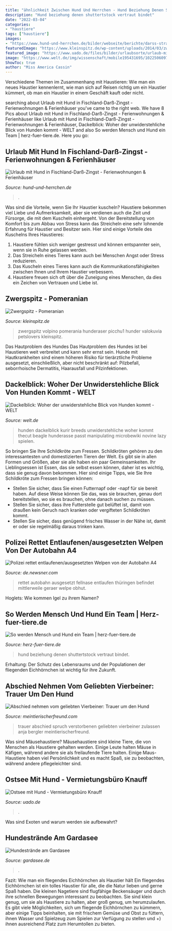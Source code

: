 ```yaml
---
title: "ähnlichkeit Zwischen Hund Und Herrchen - Hund Beziehung Denen Shuttertstock Vertraut Bindet"
description: "Hund beziehung denen shuttertstock vertraut bindet"
date: "2022-03-04"
categories:
- "haustiere"
tags: ["haustiere"]
images:
- "https://www.hund-und-herrchen.de/bilder/webseite/berichte/darss-strand.jpg"
featuredImage: "https://www.kleinspitz.de/wp-content/uploads/2014/03/zwergspitz-in-red-orange.jpg"
featured_image: "https://www.uado.de/files/bilder/urlaubsorte/urlaub-mit-hund/ostseebad-vierbeiner.jpg"
image: "https://www.welt.de/img/wissenschaft/mobile195431695/1022506097-ci102l-w1024/A-portrait-of-a-beagle-that-was-a-rescued-dog-2.jpg"
ShowToc: true
author: "Miss America Cassin"
---
```



Verschiedene Themen im Zusammenhang mit Haustieren: Wie man ein neues Haustier kennenlernt, wie man sich auf Reisen richtig um ein Haustier kümmert, ob man ein Haustier in einem Geschäft kauft oder nicht.

	

		
searching about Urlaub mit Hund in Fischland-Darß-Zingst - Ferienwohnungen &amp; Ferienhäuser you've came to the right web. We have 8 Pics about Urlaub mit Hund in Fischland-Darß-Zingst - Ferienwohnungen &amp; Ferienhäuser like Urlaub mit Hund in Fischland-Darß-Zingst - Ferienwohnungen &amp; Ferienhäuser, Dackelblick: Woher der unwiderstehliche Blick von Hunden kommt - WELT and also So werden Mensch und Hund ein Team | herz-fuer-tiere.de. Here you go:
		
    
## Urlaub Mit Hund In Fischland-Darß-Zingst - Ferienwohnungen &amp; Ferienhäuser

<img loading=lazy src="https://www.hund-und-herrchen.de/bilder/webseite/berichte/darss-strand.jpg" onerror="this.onerror=null;this.src='https://tse3.mm.bing.net/th?id=OIP.yDcFr5Qs7W3tgn7kKbGccgHaE7&amp;pid=15.1';" alt="Urlaub mit Hund in Fischland-Darß-Zingst - Ferienwohnungen &amp; Ferienhäuser">

_Source: hund-und-herrchen.de_

>. 

	

Was sind die Vorteile, wenn Sie Ihr Haustier kuscheln?
Haustiere bekommen viel Liebe und Aufmerksamkeit, aber sie verdienen auch die Zeit und Fürsorge, die mit dem Kuscheln einhergeht. Von der Bereitstellung von Komfort bis zum Abbau von Stress kann das Streicheln eine sehr lohnende Erfahrung für Haustier und Besitzer sein. Hier sind einige Vorteile des Kuschelns Ihres Haustieres:
1. Haustiere fühlen sich weniger gestresst und können entspannter sein, wenn sie in Ruhe gelassen werden.
2. Das Streicheln eines Tieres kann auch bei Menschen Angst oder Stress reduzieren.
3. Das Kuscheln eines Tieres kann auch die Kommunikationsfähigkeiten zwischen Ihnen und Ihrem Haustier verbessern.
4. Haustiere freuen sich oft über die Zuneigung eines Menschen, da dies ein Zeichen von Vertrauen und Liebe ist.

    
## Zwergspitz - Pomeranian

<img loading=lazy src="https://www.kleinspitz.de/wp-content/uploads/2014/03/zwergspitz-in-red-orange.jpg" onerror="this.onerror=null;this.src='https://tse3.mm.bing.net/th?id=OIP.IX67X9pmE6TzXbs2nwx1vwHaEu&amp;pid=15.1';" alt="Zwergspitz - Pomeranian">

_Source: kleinspitz.de_

>zwergspitz volpino pomerania hunderaser picchu1 hunder valokuvia petslovers kleinspitz. 

	

Das Hautproblem des Hundes
Das Hautproblem des Hundes ist bei Haustieren weit verbreitet und kann sehr ernst sein. Hunde mit Hautkrankheiten sind einem höheren Risiko für tierärztliche Probleme ausgesetzt, einschließlich, aber nicht beschränkt auf: Pilzbefall, seborrhoische Dermatitis, Haarausfall und Pilzinfektionen.

    
## Dackelblick: Woher Der Unwiderstehliche Blick Von Hunden Kommt - WELT

<img loading=lazy src="https://www.welt.de/img/wissenschaft/mobile195431695/1022506097-ci102l-w1024/A-portrait-of-a-beagle-that-was-a-rescued-dog-2.jpg" onerror="this.onerror=null;this.src='https://tse3.mm.bing.net/th?id=OIP.j4jrY3evCiVbnBiia5eE4QHaHP&amp;pid=15.1';" alt="Dackelblick: Woher der unwiderstehliche Blick von Hunden kommt - WELT">

_Source: welt.de_

>hunden dackelblick kurir breeds unwiderstehliche woher kommt thecut beagle hunderasse passt manipulating microbewiki novine lazy spielen. 

	

So bringen Sie Ihre Schildkröte zum Fressen.
Schildkröten gehören zu den interessantesten und domestizierten Tieren der Welt. Es gibt sie in allen Formen und Größen, aber sie alle haben ein paar Gemeinsamkeiten. Ihr Lieblingsessen ist Essen, das sie selbst essen können, daher ist es wichtig, dass sie genug davon bekommen. Hier sind einige Tipps, wie Sie Ihre Schildkröte zum Fressen bringen können:
- Stellen Sie sicher, dass Sie einen Futternapf oder -napf für sie bereit haben. Auf diese Weise können Sie das, was sie brauchen, genau dort bereitstellen, wo sie es brauchen, ohne danach suchen zu müssen.
- Stellen Sie sicher, dass ihre Futterstelle gut belüftet ist, damit von draußen kein Geruch nach kranken oder vergifteten Schildkröten kommt.
- Stellen Sie sicher, dass genügend frisches Wasser in der Nähe ist, damit er oder sie regelmäßig daraus trinken kann.

    
## Polizei Rettet Entlaufenen/ausgesetzten Welpen Von Der Autobahn A4

<img loading=lazy src="https://cdn.ebs.newsner.com/wp-content/uploads/sites/2/2020/04/2020-04-29_A4_Hundewelpe.jpg" onerror="this.onerror=null;this.src='https://tse1.mm.bing.net/th?id=OIP.sGWELiKfgowVEDhO-ql6owHaJ4&amp;pid=15.1';" alt="Polizei rettet entlaufenen/ausgesetzten Welpen von der Autobahn A4">

_Source: de.newsner.com_

>rettet autobahn ausgesetzt fellnase entlaufen thüringen befindet mittlerweile geraer welpe obhut. 

	

Hoglets: Wie kommen Igel zu ihrem Namen?

    
## So Werden Mensch Und Hund Ein Team | Herz-fuer-tiere.de

<img loading=lazy src="https://images.herz-fuer-tiere.de/images/_aliases/1440w/9/0/8/4/174809-1-de-DE/mensch-hund-beziehung-team-praegung.jpg" onerror="this.onerror=null;this.src='https://tse1.mm.bing.net/th?id=OIP.i56nZMM-WnsI_JTDh5i7XwHaEK&amp;pid=15.1';" alt="So werden Mensch und Hund ein Team | herz-fuer-tiere.de">

_Source: herz-fuer-tiere.de_

>hund beziehung denen shuttertstock vertraut bindet. 

	

Erhaltung: Der Schutz des Lebensraums und der Populationen der fliegenden Eichhörnchen ist wichtig für ihre Zukunft.

    
## Abschied Nehmen Vom Geliebten Vierbeiner: Trauer Um Den Hund

<img loading=lazy src="https://meintierischerfreund.com/wp-content/uploads/2013/11/trauer-foto-anja-bergler1.jpg?w=300" onerror="this.onerror=null;this.src='https://tse3.mm.bing.net/th?id=OIP.N2lahwRHsZwEuH3oIafYZAHaFj&amp;pid=15.1';" alt="Abschied nehmen vom geliebten Vierbeiner: Trauer um den Hund">

_Source: meintierischerfreund.com_

>trauer abschied spruch verstorbenen geliebten vierbeiner zulassen anja bergler meintierischerfreund. 

	

Was sind Mäusehaustiere?
Mäusehaustiere sind kleine Tiere, die von Menschen als Haustiere gehalten werden. Einige Leute halten Mäuse in Käfigen, während andere sie als freilaufende Tiere halten. Einige Maus-Haustiere haben viel Persönlichkeit und es macht Spaß, sie zu beobachten, während andere pflegeleichter sind.

    
## Ostsee Mit Hund - Vermietungsbüro Knauff

<img loading=lazy src="https://www.uado.de/files/bilder/urlaubsorte/urlaub-mit-hund/ostseebad-vierbeiner.jpg" onerror="this.onerror=null;this.src='https://tse4.mm.bing.net/th?id=OIP.53TKoJ9sr22UK0BnoIK5ygHaE-&amp;pid=15.1';" alt="Ostsee mit Hund - Vermietungsbüro Knauff">

_Source: uado.de_

>. 

	

Was sind Exoten und warum werden sie aufbewahrt?

    
## Hundestrände Am Gardasee

<img loading=lazy src="https://www.gardasee.de/sites/default/files/slider/hundestrand_gardasee.de_630.jpg" onerror="this.onerror=null;this.src='https://tse1.mm.bing.net/th?id=OIP.5beCfoYzrtSoRVmTr4YWpgHaE8&amp;pid=15.1';" alt="Hundestrände am Gardasee">

_Source: gardasee.de_

>. 

	

Fazit: Wie man ein fliegendes Eichhörnchen als Haustier hält
Ein fliegendes Eichhörnchen ist ein tolles Haustier für alle, die die Natur lieben und gerne Spaß haben. Die kleinen Nagetiere sind flugfähige Beckensäuger und durch ihre schnellen Bewegungen interessant zu beobachten. Sie sind klein genug, um sie als Haustiere zu halten, aber groß genug, um herumzulaufen. Es gibt viele Möglichkeiten, sich um fliegende Eichhörnchen zu kümmern, aber einige Tipps beinhalten, sie mit frischem Gemüse und Obst zu füttern, ihnen Wasser und Spielzeug zum Spielen zur Verfügung zu stellen und +) ihnen ausreichend Platz zum Herumtollen zu bieten.

